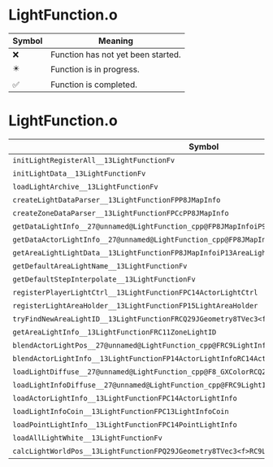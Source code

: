 # LightFunction.o
| Symbol | Meaning 
| ------------- | ------------- 
| :x: | Function has not yet been started. 
| :eight_pointed_black_star: | Function is in progress. 
| :white_check_mark: | Function is completed. 


# LightFunction.o
| Symbol | Decompiled? |
| ------------- | ------------- |
| `initLightRegisterAll__13LightFunctionFv` | :x: |
| `initLightData__13LightFunctionFv` | :white_check_mark: |
| `loadLightArchive__13LightFunctionFv` | :white_check_mark: |
| `createLightDataParser__13LightFunctionFPP8JMapInfo` | :x: |
| `createZoneDataParser__13LightFunctionFPCcPP8JMapInfo` | :x: |
| `getDataLightInfo__27@unnamed@LightFunction_cpp@FP8JMapInfoiP9LightInfoPCc` | :x: |
| `getDataActorLightInfo__27@unnamed@LightFunction_cpp@FP8JMapInfoiP14ActorLightInfoPCc` | :x: |
| `getAreaLightLightData__13LightFunctionFP8JMapInfoiP13AreaLightInfo` | :white_check_mark: |
| `getDefaultAreaLightName__13LightFunctionFv` | :x: |
| `getDefaultStepInterpolate__13LightFunctionFv` | :x: |
| `registerPlayerLightCtrl__13LightFunctionFPC14ActorLightCtrl` | :x: |
| `registerLightAreaHolder__13LightFunctionFP15LightAreaHolder` | :x: |
| `tryFindNewAreaLightID__13LightFunctionFRCQ29JGeometry8TVec3<f>P11ZoneLightID` | :x: |
| `getAreaLightInfo__13LightFunctionFRC11ZoneLightID` | :x: |
| `blendActorLightPos__27@unnamed@LightFunction_cpp@FRC9LightInfoRC9LightInfoP9LightInfof` | :x: |
| `blendActorLightInfo__13LightFunctionFP14ActorLightInfoRC14ActorLightInfoRC14ActorLightInfof` | :x: |
| `loadLightDiffuse__27@unnamed@LightFunction_cpp@F8_GXColorRCQ29JGeometry8TVec3<f>10_GXLightID` | :white_check_mark: |
| `loadLightInfoDiffuse__27@unnamed@LightFunction_cpp@FRC9LightInfo10_GXLightID` | :x: |
| `loadActorLightInfo__13LightFunctionFPC14ActorLightInfo` | :x: |
| `loadLightInfoCoin__13LightFunctionFPC13LightInfoCoin` | :x: |
| `loadPointLightInfo__13LightFunctionFPC14PointLightInfo` | :x: |
| `loadAllLightWhite__13LightFunctionFv` | :x: |
| `calcLightWorldPos__13LightFunctionFPQ29JGeometry8TVec3<f>RC9LightInfo` | :x: |
